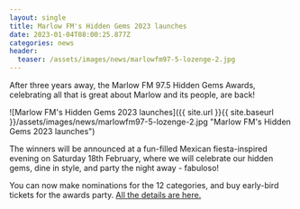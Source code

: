 ```yaml
---
layout: single
title: Marlow FM's Hidden Gems 2023 launches
date: 2023-01-04T08:00:25.877Z
categories: news
header:
  teaser: /assets/images/news/marlowfm97-5-lozenge-2.jpg
---
```

After three years away, the Marlow FM 97.5 Hidden Gems Awards, celebrating all that is great about Marlow and its people, are back!

![Marlow FM's Hidden Gems 2023 launches]({{ site.url }}{{ site.baseurl }}/assets/images/news/marlowfm97-5-lozenge-2.jpg "Marlow FM's Hidden Gems 2023 launches")

The winners will be announced at a fun-filled Mexican fiesta-inspired evening on Saturday 18th February, where we will celebrate our hidden gems, dine in style, and party the night away - fabuloso!

Y﻿ou can now make nominations for the 12 categories, and buy early-bird tickets for the awards party. [All the details are here.](https://www.marlowfm.co.uk/gems/)